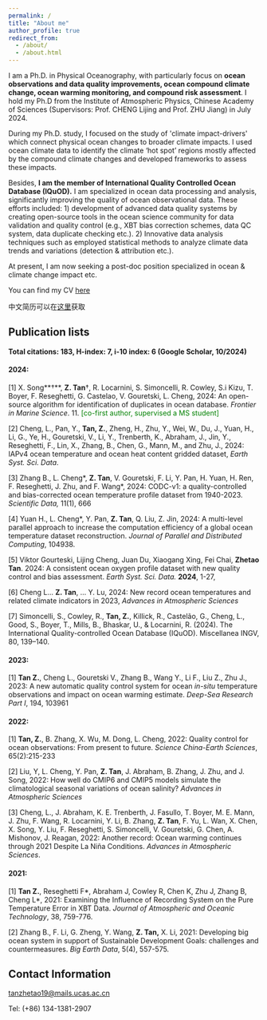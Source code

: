 ```yaml
---
permalink: /
title: "About me"
author_profile: true
redirect_from: 
  - /about/
  - /about.html
---
```


I am a Ph.D. in Physical Oceanography, with particularly focus on **ocean observations and data quality improvements, ocean compound climate change, ocean warming monitoring, and compound risk assessment**. I hold my Ph.D from the Institute of Atmospheric Physics, Chinese Academy of Sciences (Supervisors: Prof. CHENG Lijing and Prof. ZHU Jiang) in July 2024. 

During my Ph.D. study, I focused on the study of 'climate impact-drivers' which connect physical ocean changes to broader climate impacts. I used ocean climate data to identify the climate ‘hot spot’ regions mostly affected by the compound climate changes and developed frameworks to assess these impacts. 

Besides, **I am the member of International Quality Controlled Ocean Database (IQuOD).** I am specialized in ocean data processing and analysis, significantly improving the quality of ocean observational data. These efforts included: 1) development of advanced data quality systems by creating open-source tools in the ocean science community for data validation and quality control (e.g., XBT bias correction schemes, data QC system, data duplicate checking etc.). 2) Innovative data analysis techniques such as employed statistical methods to analyze climate data trends and variations (detection & attribution etc.).

At present, I am now seeking a post-doc position specialized in ocean & climate change impact etc.

You can find my CV [here](./files/Zhetao-CV-English.pdf)

中文简历可以在[这里](./files/谭哲韬-学术中文简历.pdf)获取



Publication lists
------

**Total citations: 183, H-index: 7, i-10 index: 6 (Google Scholar, 10/2024)**

#### 2024:

[1] X. Song**†**, **Z. Tan**†, R. Locarnini, S. Simoncelli, R. Cowley, S.i Kizu, T. Boyer, F. Reseghetti, G. Castelao, V. Gouretski, L. Cheng, 2024: An open-source algorithm for identification of duplicates in ocean database. *Frontier in Marine Science*. 11. <span style="color:#008000;">[co-first author, supervised a MS student]</span>

[2] Cheng, L., Pan, Y., **Tan, Z.**, Zheng, H., Zhu, Y., Wei, W., Du, J., Yuan, H., Li, G., Ye, H., Gouretski, V., Li, Y., Trenberth, K., Abraham, J., Jin, Y., Reseghetti, F., Lin, X., Zhang, B., Chen, G., Mann, M., and Zhu, J., 2024: IAPv4 ocean temperature and ocean heat content gridded dataset, *Earth Syst. Sci. Data*.  

[3] Zhang B., L. Cheng*, **Z. Tan**, V. Gouretski, F. Li, Y. Pan, H. Yuan, H. Ren, F. Reseghetti, J. Zhu, and F. Wang*, 2024: CODC-v1: a quality-controlled and bias-corrected ocean temperature profile dataset from 1940-2023. *Scientific Data,* 11(1), 666

[4] Yuan H., L. Cheng*, Y. Pan, **Z. Tan**, Q. Liu, Z. Jin, 2024: A multi-level parallel approach to increase the computation efficiency of a global ocean temperature dataset reconstruction. *Journal of Parallel and Distributed Computing*, 104938.

[5] Viktor Gourteski, Lijing Cheng, Juan Du, Xiaogang Xing, Fei Chai, **Zhetao Tan**. 2024: A consistent ocean oxygen profile dataset with new quality control and bias assessment. *Earth Syst. Sci. Data.* **2024**, 1-27,

[6] Cheng L... **Z. Tan**, ... Y. Lu, 2024: New record ocean temperatures and related climate indicators in 2023, *Advances in Atmospheric Sciences*

[7] Simoncelli, S., Cowley, R., **Tan, Z.**, Killick, R., Castelão, G., Cheng, L., Good, S., Boyer, T., Mills, B., Bhaskar, U., & Locarnini, R. (2024). The International Quality-controlled Ocean Database (IQuOD). Miscellanea INGV, 80, 139–140. 

#### 2023:

[1] **Tan Z.**, Cheng L., Gouretski V., Zhang B., Wang Y., Li F., Liu Z., Zhu J., 2023: A new automatic quality control system for ocean *in-situ* temperature observations and impact on ocean warming estimate. *Deep-Sea Research Part I*, 194, 103961

#### 2022:

[1] **Tan, Z.**, B. Zhang, X. Wu, M. Dong, L. Cheng, 2022: Quality control for ocean observations: From present to future. *Science China-Earth Sciences*, 65(2):215-233 

[2] Liu, Y, L. Cheng, Y. Pan, **Z. Tan**, J. Abraham, B. Zhang, J. Zhu, and J. Song, 2022: How well do CMIP6 and CMIP5 models simulate the climatological seasonal variations of ocean salinity? *Advances in Atmospheric Sciences*

[3] Cheng, L., J. Abraham, K. E. Trenberth, J. Fasullo, T. Boyer, M. E. Mann, J. Zhu, F. Wang, R. Locarnini, Y. Li, B. Zhang, **Z. Tan**, F. Yu, L. Wan, X. Chen, X. Song, Y. Liu, F. Reseghetti, S. Simoncelli, V. Gouretski, G. Chen, A. Mishonov, J. Reagan, 2022: Another record: Ocean warming continues through 2021 Despite La Niña Conditions. *Advances in Atmospheric Sciences*.

#### 2021:

[1] **Tan Z.**, Reseghetti F*, Abraham J, Cowley R, Chen K, Zhu J, Zhang B, Cheng L*, 2021: Examining the Influence of Recording System on the Pure Temperature Error in XBT Data. *Journal of Atmospheric and Oceanic Technology*, 38, 759-776. 

[2] Zhang B., F. Li, G. Zheng, Y. Wang, **Z. Tan,** X. Li, 2021: Developing big ocean system in support of Sustainable Development Goals: challenges and countermeasures. *Big Earth Data*, 5(4), 557-575.


Contact Information
------
tanzhetao19@mails.ucas.ac.cn

Tel: (+86) 134-1381-2907
